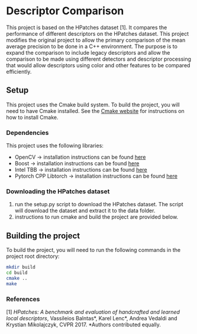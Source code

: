 # Descriptor Comparison
This project is based on the HPatches dataset [1]. It compares the performance of different descriptors on the HPatches dataset. 
This project modifies the original project to allow the primary comparison of the mean average precision to be done in a C++ environment.
The purpose is to expand the comparison to include legacy descriptors and allow the comparison to be made using different detectors and descriptor processing that would allow descriptors using color and other features to be compared efficiently.

## Setup
This project uses the Cmake build system. To build the project, you will need to have Cmake installed.
See the [Cmake website](https://cmake.org/) for instructions on how to install Cmake.

### Dependencies
This project uses the following libraries:
- OpenCV -> installation instructions can be found [here](https://docs.opencv.org)
- Boost -> installation instructions can be found [here](https://www.boost.org/)
- Intel TBB -> installation instructions can be found [here](https://software.intel.com/content/www/us/en/develop/tools/oneapi/components/onetbb.html)
- Pytorch CPP Libtorch -> installation instructions can be found [here](https://pytorch.org/cppdocs/installing.html)

### Downloading the HPatches dataset
1. run the setup.py script to download the HPatches dataset. The script will download the dataset and extract it to the data folder.
2. instructions to run cmake and build the project are provided below.

## Building the project
To build the project, you will need to run the following commands in the project root directory:
```bash
mkdir build
cd build
cmake ..
make
```

<!-- This is a comment. added to get a commit -->


### References
<a name="refs"></a>

[1] *HPatches: A benchmark and evaluation of handcrafted and learned local descriptors*, Vassileios Balntas*, Karel Lenc*, Andrea Vedaldi and Krystian Mikolajczyk, CVPR 2017.
*Authors contributed equally.
